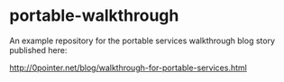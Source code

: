 # portable-walkthrough

An example repository for the portable services walkthrough blog story published here:

http://0pointer.net/blog/walkthrough-for-portable-services.html
